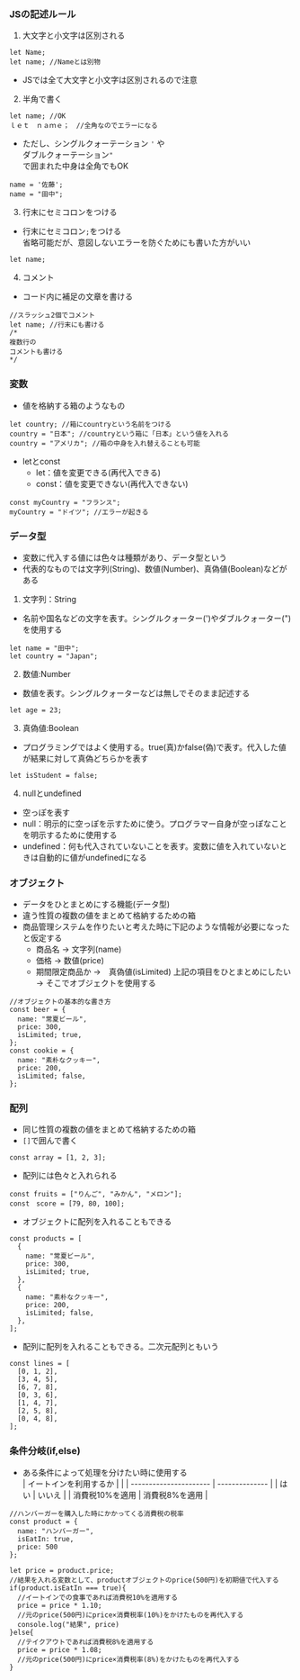### JSの記述ルール
1. 大文字と小文字は区別される
~~~
let Name;
let name; //Nameとは別物
~~~
- JSでは全て大文字と小文字は区別されるので注意
2. 半角で書く
~~~
let name; //OK
ｌｅｔ　ｎａｍｅ；　//全角なのでエラーになる
~~~
- ただし、シングルクォーテーション `'` や<br>
  ダブルクォーテーション`"`<br>
  で囲まれた中身は全角でもOK
~~~
name = '佐藤';
name = "田中";
~~~
3. 行末にセミコロンをつける
- 行末にセミコロン`;`をつける<br>
  省略可能だが、意図しないエラーを防ぐためにも書いた方がいい
~~~
let name;
~~~
4. コメント
- コード内に補足の文章を書ける
~~~
//スラッシュ2個でコメント
let name; //行末にも書ける
/*
複数行の
コメントも書ける
*/
~~~

### 変数
- 値を格納する箱のようなもの
~~~
let country; //箱にcountryという名前をつける
country = "日本"; //countryという箱に「日本」という値を入れる
country = "アメリカ"; //箱の中身を入れ替えることも可能
~~~
- letとconst
  - let：値を変更できる(再代入できる)
  - const：値を変更できない(再代入できない)
~~~
const myCountry = "フランス";
myCountry = "ドイツ"; //エラーが起きる
~~~

### データ型
- 変数に代入する値には色々は種類があり、データ型という
- 代表的なものでは文字列(String)、数値(Number)、真偽値(Boolean)などがある
1. 文字列：String
- 名前や国名などの文字を表す。シングルクォーター(')やダブルクォーター(")を使用する
~~~
let name = "田中";
let country = "Japan";
~~~
2. 数値:Number
- 数値を表す。シングルクォーターなどは無しでそのまま記述する
~~~
let age = 23;
~~~
3. 真偽値:Boolean
- プログラミングではよく使用する。true(真)かfalse(偽)で表す。代入した値が結果に対して真偽どちらかを表す
~~~
let isStudent = false;
~~~
4. nullとundefined
- 空っぽを表す
- null：明示的に空っぽを示すために使う。プログラマー自身が空っぽなことを明示するために使用する
- undefined：何も代入されていないことを表す。変数に値を入れていないときは自動的に値がundefinedになる

### オブジェクト
- データをひとまとめにする機能(データ型)
- 違う性質の複数の値をまとめて格納するための箱
- 商品管理システムを作りたいと考えた時に下記のような情報が必要になったと仮定する
  - 商品名 → 文字列(name)
  - 価格 → 数値(price)
  - 期間限定商品か →　真偽値(isLimited)
  上記の項目をひとまとめにしたい → そこでオブジェクトを使用する
~~~
//オブジェクトの基本的な書き方
const beer = {
  name: "常夏ビール",
  price: 300,
  isLimited; true,
};
const cookie = {
  name: "素朴なクッキー",
  price: 200,
  isLimited; false,
};
~~~

### 配列
- 同じ性質の複数の値をまとめて格納するための箱
- `[]`で囲んで書く
~~~
const array = [1, 2, 3];
~~~
- 配列には色々と入れられる
~~~
const fruits = ["りんご", "みかん", "メロン"];
const　score = [79, 80, 100];
~~~
- オブジェクトに配列を入れることもできる
~~~
const products = [
  {
    name: "常夏ビール",
    price: 300,
    isLimited; true,
  },
  {
    name: "素朴なクッキー",
    price: 200,
    isLimited; false,
  },
];
~~~
- 配列に配列を入れることもできる。二次元配列ともいう
~~~
const lines = [
  [0, 1, 2],
  [3, 4, 5],
  [6, 7, 8],
  [0, 3, 6],
  [1, 4, 7],
  [2, 5, 8],
  [0, 4, 8],
];
~~~

### 条件分岐(if,else)
- ある条件によって処理を分けたい時に使用する  
| イートインを利用するか |                | 
| ---------------------- | -------------- | 
| はい                   | いいえ         | 
| 消費税10%を適用        | 消費税8%を適用 | 

~~~
//ハンバーガーを購入した時にかかってくる消費税の税率
const product = {
  name: "ハンバーガー",
  isEatIn: true,
  price: 500
};

let price = product.price;
//結果を入れる変数として、productオブジェクトのprice(500円)を初期値で代入する
if(product.isEatIn === true){
  //イートインでの食事であれば消費税10%を適用する
  price = price * 1.10;
  //元のprice(500円)にprice×消費税率(10%)をかけたものを再代入する
  console.log("結果", price)
}else{
  //テイクアウトであれば消費税8%を適用する
  price = price * 1.08;
  //元のprice(500円)にprice×消費税率(8%)をかけたものを再代入する
}
~~~